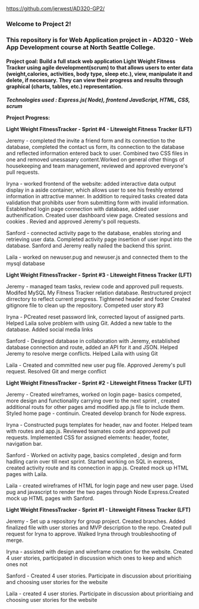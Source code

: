 https://github.com/jerwest/AD320-GP2/
### Welcome to Project 2!

### This repository is for Web Application project  in - AD320 - Web App Development course at North Seattle College. 

#### Project goal:  Build a full stack web application Light Weight Fitness Tracker using agile development(scrum) to  that allows users to enter data (weight,calories, activities, body type, sleep etc.), view, manipulate it and delete, if necessary. They can view their progress and results through graphical (charts, tables, etc.) representation.
**_Technologies used : Express.js( Node), frontend JavaScript, HTML, CSS, scrum_**

**Project Progress:**

**Light Weight FitnessTracker - Sprint #4 - Liteweight Fitness Tracker (LFT)**

Jeremy - completed the invite a friend form and its connection to the database,  completed the contact us form, its connection to the database and reflected information entered back to user.  Combined two CSS files in one and removed unessasary content.Worked on general other things of housekeeping and team management, reviewed and approved everyone's pull requests. 

Iryna - worked frontend of the website: added interactive data output display  in a aside container, which allows user to see his freshly entered information in attractive manner. In addition to required tasks created data validation that prohibits user from submitting form with invalid information. Estableshed login page connection with database, added user authenification.
Created user dashboard view page. Created sessions and cookies . Revied and approved Jeremy's poll requests.

Sanford - connected activity page to the database, enables storing and retrieving user data. Completed activity page insertion of user input into the database. Sanford and Jeremy really nailed the backend this sprint.

Laila - worked on newuser.pug and newuser.js and connected them to the mysql database

**Light Weight FitnessTracker - Sprint #3 - Liteweight Fitness Tracker (LFT)**

Jeremy - managed team tasks, review code and approved pull requests.  Modifed MySQL My Fitness Tracker relation database. Restructured project dirrectory to reflect current progress. Tightened header and footer Created gitignore file to clean up the repository. Competed user story #3

Iryna - PCreated reset password link,  corrected layout of assigned parts. Helped Laila solve problem with using Git. Added a new table to the database. Added social media links

Sanford - Designed database in collaboration with Jeremy, established database connection and route, added an API for it and JSON.  Helped Jeremy to resolve merge conflicts. Helped Laila with using Git

Laila - Created and committed new user pug file. Approved Jeremy's pull request. Resolved Git and merge conflict

**Light Weight FitnessTracker - Sprint #2 - Liteweight Fitness Tracker (LFT)**

Jeremy  - Created wireframes, worked on login page- basics competed, more design and functionality  carrying over to the next sprint , created additional routs for other pages amd modified app.js file to include them. Styled home page - continuin. Created develop branch for Node express.

Iryna  - Constructed pugs templates for header, nav and footer.  Helped team with routes and app.js. Reviewed teamates code and approved pull requests. Implemented CSS for assigned elements: header, footer, navigation bar.

Sanford - Worked on activity page, basics completed , design and  form hadling carin over till next sprint. Started working on SQL in express, created activity route and its  connection in app.js. Created mock up HTML pages with Laila. 

Laila - created wireframes of HTML for login page and new user page. Used pug and javascript to render the two pages through Node Express.Created mock up HTML pages with Sanford.


**Light Weight FitnessTracker - Sprint #1 - Liteweight Fitness Tracker (LFT)**

Jeremy  - Set up a repository for group project. Created branches. Added finalized file with user stories and MVP description to the repo. Created pull request for Iryna to approve. Walked Iryna through troubleshooting of merge. 


Iryna - assisted with design and wireframe creation for the website. Created 4 user stories, participated in discussion which ones to keep and which ones not

Sanford - Created 4 user stories.  Participate in discussion about prioritiaing and choosing user stories for the website

Laila - created 4 user stories. Participate in discussion about prioritiaing and choosing user stories for the website



